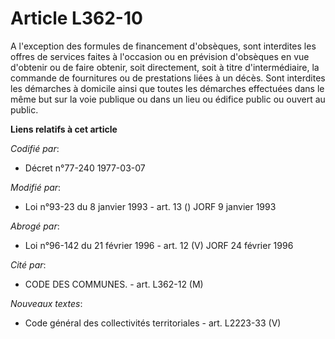 # Article L362-10

A l'exception des formules de financement d'obsèques, sont interdites les offres de services faites à l'occasion ou en
prévision d'obsèques en vue d'obtenir ou de faire obtenir, soit directement, soit à titre d'intermédiaire, la commande de
fournitures ou de prestations liées à un décès. Sont interdites les démarches à domicile ainsi que toutes les démarches
effectuées dans le même but sur la voie publique ou dans un lieu ou édifice public ou ouvert au public.

**Liens relatifs à cet article**

_Codifié par_:

  - Décret n°77-240 1977-03-07

_Modifié par_:

  - Loi n°93-23 du 8 janvier 1993 - art. 13 () JORF 9 janvier 1993

_Abrogé par_:

  - Loi n°96-142 du 21 février 1996 - art. 12 (V) JORF 24 février 1996

_Cité par_:

  - CODE DES COMMUNES. - art. L362-12 (M)

_Nouveaux textes_:

  - Code général des collectivités territoriales - art. L2223-33 (V)
